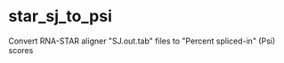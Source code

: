 star_sj_to_psi
==============

Convert RNA-STAR aligner "SJ.out.tab" files to "Percent spliced-in" (Psi) scores
